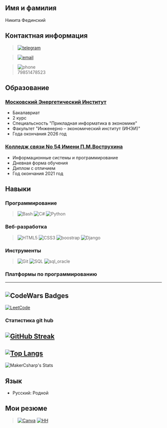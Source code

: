 ## Имя и фамилия
Никита Фединский

## Контактная информация
>[![telegram](https://img.icons8.com/color/48/telegram-app.png)](https://t.me/django_proect)

>[![email](https://img.icons8.com/fluency/48/apple-mail.png)](mailto:nik.fedinsky@mail.ru)

>![phone](https://img.icons8.com/color/48/apple-phone.png)  
> 79851478523

## Образование
### [Московский Энергетический Институт](https://mpei.ru/Pages/default.aspx)
- Бакалавриат
- 2 курс 
- Cпециальсность "Прикладная информатика в экономике"
- Факультет "Инженерно – экономический институт (ИНЭИ)"
- Года окончания 2026 год
### [Колледж связи No 54 Имени П.М.Вострухина](https://www.ks54.ru/)
- Информационные системы и программирование
- Дневная форма обучения
- Диплом с отличием
- Год окончания 2021 год
## Навыки
### Программирование
>![Bash](https://img.icons8.com/color/48/bash.png) 
![C#](https://img.icons8.com/color/48/c-sharp-logo.png) 
![Python](https://img.icons8.com/color/48/python--v1.png) 
### Веб-разработка
>![HTML5](https://img.icons8.com/color/48/html-5--v1.png) 
![CSS3](https://img.icons8.com/color/48/css3.png)
![boostrap](https://img.icons8.com/external-tal-revivo-color-tal-revivo/48/external-bootstrap-a-free-and-open-source-css-framework-logo-color-tal-revivo.png)
![Django](https://img.icons8.com/external-tal-revivo-tritone-tal-revivo/48/external-django-a-high-level-python-web-framework-that-encourages-rapid-development-logo-tritone-tal-revivo.png)
### Инструменты
>![Git](https://img.icons8.com/color/48/git.png) 
![SQL](https://img.icons8.com/external-tal-revivo-color-tal-revivo/48/external-structured-query-language-a-standard-computer-language-in-server-database-color-tal-revivo.png)
![sql_oracle](https://img.icons8.com/color/48/oracle-logo.png)
### Платформы по программированию
---
![CodeWars Badges](https://www.codewars.com/users/MakerCsharp/badges/large)
---
[![LeetCode](https://img.shields.io/badge/LeetCode-MakerCsharp-%23ff8c00?style=for-the-badge&logo=leetcode)](https://leetcode.com/MakerCsharp/)
### Cтатистика  git hub
[![GitHub Streak](https://streak-stats.demolab.com?user=MakerCsharp&theme=dark&hide_border=true&locale=ru&card_width=498&hide_total_contributions=true)](https://github-readme-streak-stats.herokuapp.com/?user=MakerCsharp)
---
[![Top Langs](https://github-readme-stats.vercel.app/api/top-langs/?username=MakerCsharp&layout=compact&theme=vision-friendly-dark)](https://github.com/anuraghazra/github-readme-stats)
---
![MakerCsharp's Stats](https://github-readme-stats.vercel.app/api?username=MakerCsharp&theme=dracula&show_icons=true&hide_border=true&count_private=true)

## Язык
- Русский: Родной
## Мои резюме
>[![Canva](https://img.icons8.com/color/48/canva.png)](https://www.canva.com/design/DAFM95rC5TU/CBfgP3gbx9II7CkHhJlBsg/edit?utm_content=DAFM95rC5TU&utm_campaign=designshare&utm_medium=link2&utm_source=sharebutton)
[![HH](https://asset.brandfetch.io/id-6SN6u-i/idxUI62z-y.svg)](https://hh.ru/applicant/resumes/view?resume=64325410ff0b31668b0039ed1f30796c4d4139&print=true)

